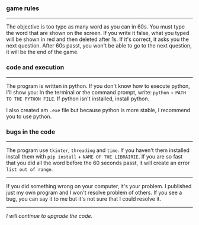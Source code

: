 ### game rules
---
The objective is too type as many word as you can in 60s.
You must type the word that are shown on the screen. If you write it false, what you typed will be shown in red and then deleted after 1s. If it's correct, it asks you the next question.
After 60s passt, you won't be able to go to the next question, it will be the end of the game.

### code and execution
---
The program is written in python.
If you don't know how to execute python, I'll show you:
In the terminal or the command prompt, write: `python` + `PATH TO THE PYTHON FILE`.
If python isn't installed, install python.

I also created am `.exe` file but because python is more stable, I recommend you to use python.

### bugs in the code
---
The program use `tkinter`, `threading` and `time`.
If you haven't them installed install them with `pip install` + `NAME OF THE LIBRAIRIE`.
If you are so fast that you did all the word before the 60 seconds passt, it will create an error `list out of range`.

---
If you did something wrong on your computer, it's your problem. I published just my own program and I won't resolve problem of others.
If you see a bug, you can say it to me but it's not sure that I could resolve it.

---
*I will continue to upgrade the code.*
